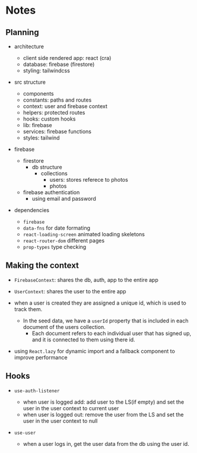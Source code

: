 # Notes

## Planning

- architecture

  - client side rendered app: react (cra)
  - database: firebase (firestore)
  - styling: tailwindcss

- src structure

  - components
  - constants: paths and routes
  - context: user and firebase context
  - helpers: protected routes
  - hooks: custom hooks
  - lib: firebase
  - services: firebase functions
  - styles: tailwind

- firebase

  - firestore
    - db structure
      - collections
        - users: stores referece to photos
        - photos
  - firebase authentication
    - using email and password

- dependencies

  - `firebase`
  - `data-fns` for date formating
  - `react-loading-screen` animated loading skeletons
  - `react-router-dom` different pages
  - `prop-types` type checking

## Making the context

- `FirebaseContext`: shares the db, auth, app to the entire app
- `UserContext`: shares the user to the entire app

- when a user is created they are assigned a unique id, which is used to track them.

  - In the seed data, we have a `userId` property that is included in each document of the users collection.
    - Each document refers to each individual user that has signed up, and it is connected to them using there id.

- using `React.lazy` for dynamic import and a fallback component to improve performance

## Hooks

- `use-auth-listener`
  - when user is logged add: add user to the LS(if empty) and set the user in the user context to current user
  - when user is logged out: remove the user from the LS and set the user in the user context to null

- `use-user`
  - when a user logs in, get the user data from the db using the user id.
